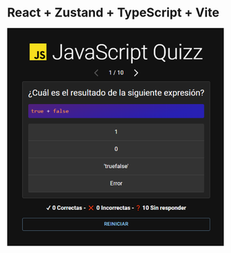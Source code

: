 # React + Zustand + TypeScript + Vite 

![javascript-quizz](public/images/screenshoot.png "javascript-quizz screenshot")
